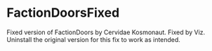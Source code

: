 # FactionDoorsFixed
Fixed version of FactionDoors by Cervidae Kosmonaut. Fixed by Viz.
Uninstall the original version for this fix to work as intended.
